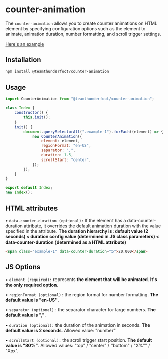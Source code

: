 # counter-animation

The `counter-animation` allows you to create counter animations on HTML element by specifying configuration options such as the element to animate, animation duration, number formatting, and scroll trigger settings.

[Here's an example](https://team-thunderfoot.github.io/counter-animation/)

## Installation

```sh
npm install @teamthunderfoot/counter-animation
```

## Usage

```js
import CounterAnimation from "@teamthunderfoot/counter-animation";

class Index {
    constructor() {
        this.init();
    }
    init() {
        document.querySelectorAll(".example-1").forEach((element) => {
            new CounterAnimation({
                element: element,
                regionFormat: "en-US",
                separator: ",",
                duration: 1.5,
                scrollStart: "center",
            });
        });
    }
}

export default Index;
new Index();
```

## HTML attributes

• `data-counter-duration (optional):` If the element has a data-counter-duration attribute, it overrides the default animation duration with the value specified in the attribute. **The duration hierarchy is: default value (2 seconds) < duration config value (determined in JS class parameters) < data-counter-duration (determined as a HTML attribute)**

```html
<span class="example-1" data-counter-duration="5">20.000</span>
```

## JS Options

• `element (required):` represents **the element that will be animated**. **It's the only required option**.

• `regionFormat (optional):` the region format for number formatting. **The default value is "en-US"**.

• `separator (optional):` the separator character for large numbers. **The default value is ","**.

• `duration (optional):` the duration of the animation in seconds. **The default value is 2 seconds**. Allowed value: "number"

• `scrollStart (optional):` the scroll trigger start position. **The default value is "80%"**. Allowed values: "top" / "center" / "bottom" / "X%"" / "Xpx".
